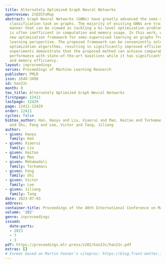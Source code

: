 ```yaml
---
title: Alternately Optimized Graph Neural Networks
openreview: 2tDZSYxMup
abstract: Graph Neural Networks (GNNs) have greatly advanced the semi-supervised node
  classification task on graphs. The majority of existing GNNs are trained in an end-to-end
  manner that can be viewed as tackling a bi-level optimization problem. This process
  is often inefficient in computation and memory usage. In this work, we propose a
  new optimization framework for semi-supervised learning on graphs from a multi-view
  learning perspective. The proposed framework can be conveniently solved by the alternating
  optimization algorithms, resulting in significantly improved efficiency. Extensive
  experiments demonstrate that the proposed method can achieve comparable or better
  performance with state-of-the-art baselines while it has significantly better computation
  and memory efficiency.
layout: inproceedings
series: Proceedings of Machine Learning Research
publisher: PMLR
issn: 2640-3498
id: han23c
month: 0
tex_title: Alternately Optimized Graph Neural Networks
firstpage: 12411
lastpage: 12429
page: 12411-12429
order: 12411
cycles: false
bibtex_author: Han, Haoyu and Liu, Xiaorui and Mao, Haitao and Torkamani, Mohamadali
  and Shi, Feng and Lee, Victor and Tang, Jiliang
author:
- given: Haoyu
  family: Han
- given: Xiaorui
  family: Liu
- given: Haitao
  family: Mao
- given: Mohamadali
  family: Torkamani
- given: Feng
  family: Shi
- given: Victor
  family: Lee
- given: Jiliang
  family: Tang
date: 2023-07-03
address: 
container-title: Proceedings of the 40th International Conference on Machine Learning
volume: '202'
genre: inproceedings
issued:
  date-parts:
  - 2023
  - 7
  - 3
pdf: https://proceedings.mlr.press/v202/han23c/han23c.pdf
extras: []
# Format based on Martin Fenner's citeproc: https://blog.front-matter.io/posts/citeproc-yaml-for-bibliographies/
---
```

